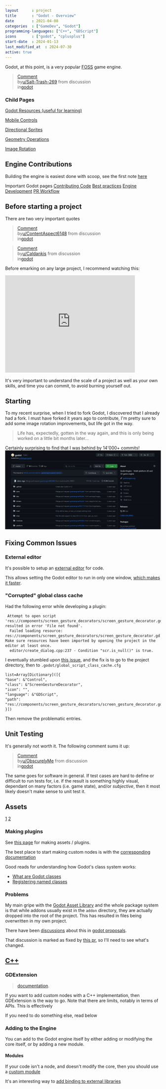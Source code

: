 ```yaml
---
layout      : project
title       : "Godot - Overview"
date        : 2021-04-08
categories  : ["GameDev", "Godot"]
programming-languages: ["C++", "GDScript"]
icons       : ["godot", "cplusplus"]
start-date  : 2024-01-13
last_modified_at  : 2024-07-30
active: true
---
```


Godot, at this point, is a very popular [FOSS](https://en.wikipedia.org/wiki/Free_and_open-source_software) game engine.

<blockquote class="reddit-embed-bq" data-embed-theme="dark" data-embed-height="220"><a href="https://www.reddit.com/r/godot/comments/1e9iyof/comment/leevgp2/">Comment</a><br> by<a href="https://www.reddit.com/user/Salt-Trash-269/">u/Salt-Trash-269</a> from discussion<a href="https://www.reddit.com/r/godot/comments/1e9iyof/whats_the_most_outrageous_bit_of_code_you_wrote/"></a><br> in<a href="https://www.reddit.com/r/godot/">godot</a></blockquote><script async="" src="https://embed.reddit.com/widgets.js" charset="UTF-8"></script>


### Child Pages
<a href="{{ site.url }}{{ site.baseurl }}{% link _projects/godot/resources.md %}">Godot Resources (useful for learning)</a>

<a href="{{ site.url }}{{ site.baseurl }}{% link _projects/godot/mobile-controls.md %}">Mobile Controls</a>

<a href="{{ site.url }}{{ site.baseurl }}{% link _projects/godot/directional-sprites.md %}">Directional Sprites</a>

<a href="{{ site.url }}{{ site.baseurl }}{% link _projects/godot/geometry-ops.md %}">Geometry Operations</a>

<a href="{{ site.url }}{{ site.baseurl }}{% link _projects/godot/image-rotation.md %}">Image Rotation</a>


## Engine Contributions
Building the engine is easiest done with scoop, see the first note [here](https://docs.godotengine.org/en/stable/contributing/development/compiling/compiling_for_windows.html)

Important Godot pages
[Contributing Code](https://docs.godotengine.org/en/stable/contributing/ways_to_contribute.html#contributing-code)
[Best practices](https://docs.godotengine.org/en/stable/contributing/development/best_practices_for_engine_contributors.html)
[Engine Development](https://docs.godotengine.org/en/stable/contributing/development/index.html#buildsystem-and-work-environment)
[PR Workflow](https://docs.godotengine.org/en/stable/contributing/workflow/pr_workflow.html)


## Before starting a project
There are two very important quotes
<blockquote class="reddit-embed-bq" data-embed-theme="dark" data-embed-height="220"><a href="https://www.reddit.com/r/godot/comments/1dtimyh/comment/lb9jwyt/">Comment</a><br> by<a href="https://www.reddit.com/user/ContentAspect6148/">u/ContentAspect6148</a> from discussion<a href="https://www.reddit.com/r/godot/comments/1dtimyh/how_to_make_a_project_without_shooting_myself/"></a><br> in<a href="https://www.reddit.com/r/godot/">godot</a></blockquote><script async="" src="https://embed.reddit.com/widgets.js" charset="UTF-8"></script>

<blockquote class="reddit-embed-bq" data-embed-theme="dark" data-embed-height="220"><a href="https://www.reddit.com/r/godot/comments/adwd9h/comment/edkust0/">Comment</a><br> by<a href="https://www.reddit.com/user/Caldankis/">u/Caldankis</a> from discussion<a href="https://www.reddit.com/r/godot/comments/adwd9h/should_i_give_up_months_of_work_with_nothing_to/"></a><br> in<a href="https://www.reddit.com/r/godot/">godot</a></blockquote><script async="" src="https://embed.reddit.com/widgets.js" charset="UTF-8"></script>

Before emarking on any large project, I recommend watching this:
<iframe width="420" height="315" src="https://www.youtube.com/embed/Xh45MdVpR-M" frameborder="0" allowfullscreen></iframe>

It's very important to understand the scale of a project as well as your own skills, and time you can commit, to avoid burning yourself out.

## Starting
To my recent surprise, when I tried to fork Godot, I discovered that I already had a fork. I must have forked it years ago to contribute, I'm pretty sure to add some image rotation improvements, but life got in the way.

> Life has, expectedly, gotten in the way again, and this is only being worked on a little bit months later...

Certainly surprising to find that I was behind by 14'000+ commits!
![image tooltip here](/assets/godot/screenshot-2024-01-02.png)


## Fixing Common Issues
### External editor
It's possible to setup an [external editor](https://docs.godotengine.org/en/stable/tutorials/editor/external_editor.html) for code.

This allows setting the Godot editor to run in only one window, [which makes it faster](https://www.youtube.com/watch?v=QSpZhG-OOgI&ab_channel=Gamefromscratch).

### "Corrupted" global class cache
Had the following error while developing a plugin:
```
 Attempt to open script 'res://components/screen_gesture_decorators/screen_gesture_decorator.gd' resulted in error 'File not found'.
  Failed loading resource: res://components/screen_gesture_decorators/screen_gesture_decorator.gd. Make sure resources have been imported by opening the project in the editor at least once.
  editor/create_dialog.cpp:237 - Condition "scr.is_null()" is true.
```

I eventually stumbled upon [this issue](https://github.com/godotengine/godot/issues/81867), and the fix is to go to the project directory, then to `.godot/global_script_class_cache.cfg`

```
list=Array[Dictionary]([{
"base": &"Control",
"class": &"ScreenGestureDecorator",
"icon": "",
"language": &"GDScript",
"path": "res://components/screen_gesture_decorators/screen_gesture_decorator.gd"
}])
```

Then remove the problematic entries.


## Unit Testing
It's generally not worth it. The following comment sums it up:

<blockquote class="reddit-embed-bq" data-embed-theme="dark" data-embed-height="428"><a href="https://www.reddit.com/r/godot/comments/1e31wpu/comment/ld50wta/">Comment</a><br> by<a href="https://www.reddit.com/user/ObscurelyMe/">u/ObscurelyMe</a> from discussion<a href="https://www.reddit.com/r/godot/comments/1e31wpu/godot_devs_tell_me_about_your_unit_tests/"></a><br> in<a href="https://www.reddit.com/r/godot/">godot</a></blockquote><script async="" src="https://embed.reddit.com/widgets.js" charset="UTF-8"></script>

The same goes for software in general. If test cases are hard to define or difficult to run tests for, i.e. if the result is something highly visual, dependant on many factors (i.e. game state), and/or _subjective_, then it most likely doesn't make sense to unit test it.


## Assets
[1](https://godotengine.org/asset-library/asset/1282)
[2](https://godotengine.org/asset-library/asset/2558)

### Making plugins
See [this page](https://docs.godotengine.org/en/stable/tutorials/plugins/editor/making_plugins.html) for making assets / plugins.

The best place to start making custom nodes is with the [corresponding documentation](https://docs.godotengine.org/en/stable/tutorials/plugins/editor/making_plugins.html#a-custom-node)

Good reads for understanding how Godot's class system works:
- [What are Godot classes](https://docs.godotengine.org/en/3.1/getting_started/workflow/best_practices/what_are_godot_classes.html)
- [Registering named classes](https://docs.godotengine.org/en/stable/tutorials/scripting/gdscript/gdscript_basics.html#doc-gdscript-basics-class-name)

### Problems
My main gripe with the [Godot Asset Library](https://docs.godotengine.org/en/stable/community/asset_library/using_assetlib.html) and the whole package system is that while addons usually exist in the `addon` directory, they are actually dropped into the root of the project. This has resulted in files being overwritten in my own project.

There have been [discussions](https://github.com/godotengine/godot-proposals/issues/554) about this in [godot proposals](https://github.com/godotengine/godot-proposals).

That discussion is marked as fixed by [this pr](https://github.com/godotengine/godot/pull/81620), so I'll need to see what's changed.


## [C++](https://docs.godotengine.org/en/stable/tutorials/scripting/gdextension/what_is_gdextension.html)
### GDExtension
> [documentation](https://docs.godotengine.org/en/stable/tutorials/scripting/gdextension/gdextension_cpp_example.html).

If you want to add custom nodes with a C++ implementation, then GDExtension is the way to go.
Note that there are limits, notably in terms of APIs.
This is effectively

If you need to do something else, read below

### Adding to the Engine
You can add to the Godot engine itself by either adding or modifying the core itself, or by adding a new module.

#### Modules
If your code isn't a node, and doesn't modify the core, then you should use a [custom module](https://docs.godotengine.org/en/stable/contributing/development/core_and_modules/custom_modules_in_cpp.html)

It's an interesting way to [add binding to external libraries](https://docs.godotengine.org/en/stable/contributing/development/core_and_modules/binding_to_external_libraries.html)
